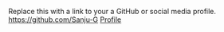 Replace this with a link to your a GitHub or social media profile.
https://github.com/Sanju-G
[Profile](https://github.com/Sanju-G)
